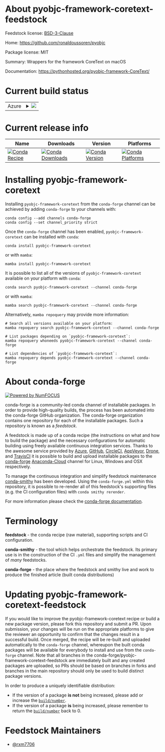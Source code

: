 About pyobjc-framework-coretext-feedstock
=========================================

Feedstock license: [BSD-3-Clause](https://github.com/conda-forge/pyobjc-framework-coretext-feedstock/blob/main/LICENSE.txt)

Home: https://github.com/ronaldoussoren/pyobjc

Package license: MIT

Summary: Wrappers for the framework CoreText on macOS

Documentation: https://pythonhosted.org/pyobjc-framework-CoreText/

Current build status
====================


<table>
    
  <tr>
    <td>Azure</td>
    <td>
      <details>
        <summary>
          <a href="https://dev.azure.com/conda-forge/feedstock-builds/_build/latest?definitionId=20359&branchName=main">
            <img src="https://dev.azure.com/conda-forge/feedstock-builds/_apis/build/status/pyobjc-framework-coretext-feedstock?branchName=main">
          </a>
        </summary>
        <table>
          <thead><tr><th>Variant</th><th>Status</th></tr></thead>
          <tbody><tr>
              <td>osx_64_python3.10.____cpython</td>
              <td>
                <a href="https://dev.azure.com/conda-forge/feedstock-builds/_build/latest?definitionId=20359&branchName=main">
                  <img src="https://dev.azure.com/conda-forge/feedstock-builds/_apis/build/status/pyobjc-framework-coretext-feedstock?branchName=main&jobName=osx&configuration=osx%20osx_64_python3.10.____cpython" alt="variant">
                </a>
              </td>
            </tr><tr>
              <td>osx_64_python3.11.____cpython</td>
              <td>
                <a href="https://dev.azure.com/conda-forge/feedstock-builds/_build/latest?definitionId=20359&branchName=main">
                  <img src="https://dev.azure.com/conda-forge/feedstock-builds/_apis/build/status/pyobjc-framework-coretext-feedstock?branchName=main&jobName=osx&configuration=osx%20osx_64_python3.11.____cpython" alt="variant">
                </a>
              </td>
            </tr><tr>
              <td>osx_64_python3.12.____cpython</td>
              <td>
                <a href="https://dev.azure.com/conda-forge/feedstock-builds/_build/latest?definitionId=20359&branchName=main">
                  <img src="https://dev.azure.com/conda-forge/feedstock-builds/_apis/build/status/pyobjc-framework-coretext-feedstock?branchName=main&jobName=osx&configuration=osx%20osx_64_python3.12.____cpython" alt="variant">
                </a>
              </td>
            </tr><tr>
              <td>osx_64_python3.8.____cpython</td>
              <td>
                <a href="https://dev.azure.com/conda-forge/feedstock-builds/_build/latest?definitionId=20359&branchName=main">
                  <img src="https://dev.azure.com/conda-forge/feedstock-builds/_apis/build/status/pyobjc-framework-coretext-feedstock?branchName=main&jobName=osx&configuration=osx%20osx_64_python3.8.____cpython" alt="variant">
                </a>
              </td>
            </tr><tr>
              <td>osx_64_python3.9.____cpython</td>
              <td>
                <a href="https://dev.azure.com/conda-forge/feedstock-builds/_build/latest?definitionId=20359&branchName=main">
                  <img src="https://dev.azure.com/conda-forge/feedstock-builds/_apis/build/status/pyobjc-framework-coretext-feedstock?branchName=main&jobName=osx&configuration=osx%20osx_64_python3.9.____cpython" alt="variant">
                </a>
              </td>
            </tr>
          </tbody>
        </table>
      </details>
    </td>
  </tr>
</table>

Current release info
====================

| Name | Downloads | Version | Platforms |
| --- | --- | --- | --- |
| [![Conda Recipe](https://img.shields.io/badge/recipe-pyobjc--framework--coretext-green.svg)](https://anaconda.org/conda-forge/pyobjc-framework-coretext) | [![Conda Downloads](https://img.shields.io/conda/dn/conda-forge/pyobjc-framework-coretext.svg)](https://anaconda.org/conda-forge/pyobjc-framework-coretext) | [![Conda Version](https://img.shields.io/conda/vn/conda-forge/pyobjc-framework-coretext.svg)](https://anaconda.org/conda-forge/pyobjc-framework-coretext) | [![Conda Platforms](https://img.shields.io/conda/pn/conda-forge/pyobjc-framework-coretext.svg)](https://anaconda.org/conda-forge/pyobjc-framework-coretext) |

Installing pyobjc-framework-coretext
====================================

Installing `pyobjc-framework-coretext` from the `conda-forge` channel can be achieved by adding `conda-forge` to your channels with:

```
conda config --add channels conda-forge
conda config --set channel_priority strict
```

Once the `conda-forge` channel has been enabled, `pyobjc-framework-coretext` can be installed with `conda`:

```
conda install pyobjc-framework-coretext
```

or with `mamba`:

```
mamba install pyobjc-framework-coretext
```

It is possible to list all of the versions of `pyobjc-framework-coretext` available on your platform with `conda`:

```
conda search pyobjc-framework-coretext --channel conda-forge
```

or with `mamba`:

```
mamba search pyobjc-framework-coretext --channel conda-forge
```

Alternatively, `mamba repoquery` may provide more information:

```
# Search all versions available on your platform:
mamba repoquery search pyobjc-framework-coretext --channel conda-forge

# List packages depending on `pyobjc-framework-coretext`:
mamba repoquery whoneeds pyobjc-framework-coretext --channel conda-forge

# List dependencies of `pyobjc-framework-coretext`:
mamba repoquery depends pyobjc-framework-coretext --channel conda-forge
```


About conda-forge
=================

[![Powered by
NumFOCUS](https://img.shields.io/badge/powered%20by-NumFOCUS-orange.svg?style=flat&colorA=E1523D&colorB=007D8A)](https://numfocus.org)

conda-forge is a community-led conda channel of installable packages.
In order to provide high-quality builds, the process has been automated into the
conda-forge GitHub organization. The conda-forge organization contains one repository
for each of the installable packages. Such a repository is known as a *feedstock*.

A feedstock is made up of a conda recipe (the instructions on what and how to build
the package) and the necessary configurations for automatic building using freely
available continuous integration services. Thanks to the awesome service provided by
[Azure](https://azure.microsoft.com/en-us/services/devops/), [GitHub](https://github.com/),
[CircleCI](https://circleci.com/), [AppVeyor](https://www.appveyor.com/),
[Drone](https://cloud.drone.io/welcome), and [TravisCI](https://travis-ci.com/)
it is possible to build and upload installable packages to the
[conda-forge](https://anaconda.org/conda-forge) [Anaconda-Cloud](https://anaconda.org/)
channel for Linux, Windows and OSX respectively.

To manage the continuous integration and simplify feedstock maintenance
[conda-smithy](https://github.com/conda-forge/conda-smithy) has been developed.
Using the ``conda-forge.yml`` within this repository, it is possible to re-render all of
this feedstock's supporting files (e.g. the CI configuration files) with ``conda smithy rerender``.

For more information please check the [conda-forge documentation](https://conda-forge.org/docs/).

Terminology
===========

**feedstock** - the conda recipe (raw material), supporting scripts and CI configuration.

**conda-smithy** - the tool which helps orchestrate the feedstock.
                   Its primary use is in the construction of the CI ``.yml`` files
                   and simplify the management of *many* feedstocks.

**conda-forge** - the place where the feedstock and smithy live and work to
                  produce the finished article (built conda distributions)


Updating pyobjc-framework-coretext-feedstock
============================================

If you would like to improve the pyobjc-framework-coretext recipe or build a new
package version, please fork this repository and submit a PR. Upon submission,
your changes will be run on the appropriate platforms to give the reviewer an
opportunity to confirm that the changes result in a successful build. Once
merged, the recipe will be re-built and uploaded automatically to the
`conda-forge` channel, whereupon the built conda packages will be available for
everybody to install and use from the `conda-forge` channel.
Note that all branches in the conda-forge/pyobjc-framework-coretext-feedstock are
immediately built and any created packages are uploaded, so PRs should be based
on branches in forks and branches in the main repository should only be used to
build distinct package versions.

In order to produce a uniquely identifiable distribution:
 * If the version of a package **is not** being increased, please add or increase
   the [``build/number``](https://docs.conda.io/projects/conda-build/en/latest/resources/define-metadata.html#build-number-and-string).
 * If the version of a package **is** being increased, please remember to return
   the [``build/number``](https://docs.conda.io/projects/conda-build/en/latest/resources/define-metadata.html#build-number-and-string)
   back to 0.

Feedstock Maintainers
=====================

* [@rxm7706](https://github.com/rxm7706/)

